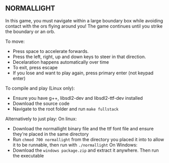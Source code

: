 ## NORMALLIGHT

In this game, you must navigate within a large boundary box while avoiding contact with the ors flying around you! The game continues until you strike the boundary or an orb.

To move:

 - Press space to accelerate forwards.
 - Press the left, right, up and down keys to steer in that direction.
 - Decelaration happens automatically over time
 - To exit, press escape
 - If you lose and want to play again, press primary enter (not keypad enter)

To compile and play (Linux only):
 - Ensure you have g++, libsdl2-dev and libsdl2-ttf-dev installed
 - Download the source code
 - Navigate to the root folder and run ```make fullstack```

Alternatively to just play:
On linux:
 - Download the normallight binary file and the ttf font file and ensure they're placed in the same directory
 - Run ```chmod 700 normallight``` from the directory you placed it into to allow it to be runnable, then run with ```./normallight```
On Windows:
 - Download the ```windows package.zip``` and extract it anywhere. Then run the executable

